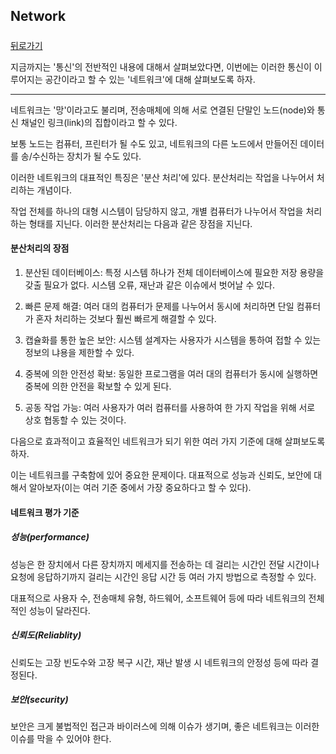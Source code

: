## Network  

##### 

[뒤로가기](/datacommunication/README.md)

지금까지는 '통신'의 전반적인 내용에 대해서 살펴보았다면, 이번에는 이러한 통신이 이루어지는 공간이라고 할 수 있는 '네트워크'에 대해 살펴보도록 하자.

---

네트워크는 '망'이라고도 불리며, 전송매체에 의해 서로 연결된 단말인 노드(node)와 통신 채널인 링크(link)의 집합이라고 할 수 있다.  

보통 노드는 컴퓨터, 프린터가 될 수도 있고, 네트워크의 다른 노드에서 만들어진 데이터를 송/수신하는 장치가 될 수도 있다.  

이러한 네트워크의 대표적인 특징은 '분산 처리'에 있다. 분산처리는 작업을 나누어서 처리하는 개념이다.  

작업 전체를 하나의 대형 시스템이 담당하지 않고, 개별 컴퓨터가 나누어서 작업을 처리하는 형태를 지닌다. 이러한 분산처리는 다음과 같은 장점을 지닌다.  

#### 분산처리의 장점  

1. 분산된 데이터베이스: 특정 시스템 하나가 전체 데이터베이스에 필요한 저장 용량을 갖출 필요가 없다. 시스템 오류, 재난과 같은 이슈에서 벗어날 수 있다.  

2. 빠른 문제 해결: 여러 대의 컴퓨터가 문제를 나누어서 동시에 처리하면 단일 컴퓨터가 혼자 처리하는 것보다 훨씬 빠르게 해결할 수 있다.  

3. 캡슐화를 통한 높은 보안: 시스템 설계자는 사용자가 시스템을 통하여 접할 수 있는 정보의 냐용을 제한할 수 있다.  
4. 중복에 의한 안전성 확보: 동일한 프로그램을 여러 대의 컴퓨터가 동시에 실행하면 중복에 의한 안전을 확보할 수 있게 된다.  

5. 공동 작업 가능: 여러 사용자가 여러 컴퓨터를 사용하여 한 가지 작업을 위해 서로 상호 협동할 수 있는 것이다.  

다음으로 효과적이고 효율적인 네트워크가 되기 위한 여러 가지 기준에 대해 살펴보도록 하자.  

이는 네트워크를 구축함에 있어 중요한 문제이다. 대표적으로 성능과 신뢰도, 보안에 대해서 알아보자(이는 여러 기준 중에서 가장 중요하다고 할 수 있다).  

#### 네트워크 평가 기준  

##### 성능(performance)  

성능은 한 장치에서 다른 장치까지 메세지를 전송하는 데 걸리는 시간인 전달 시간이나 요청에 응답하기까지 걸리는 시간인 응답 시간 등 여러 가지 방법으로 측정할 수 있다.  

대표적으로 사용자 수, 전송매체 유형, 하드웨어, 소프트웨어 등에 따라 네트워크의 전체적인 성능이 달라진다.  

##### 신뢰도(Reliablity)  

신뢰도는 고장 빈도수와 고장 복구 시간, 재난 발생 시 네트워크의 안정성 등에 따라 결정된다.  

##### 보안(security)  

보안은 크게 불법적인 접근과 바이러스에 의해 이슈가 생기며, 좋은 네트워크는 이러한 이슈를 막을 수 있어야 한다.  

